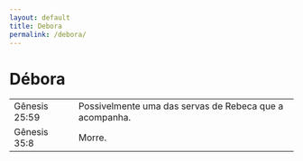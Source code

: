 ```yaml
---
layout: default
title: Debora
permalink: /debora/
---
```


# Débora


|   |     |
|:---|:---|
| Gênesis 25:59  | Possivelmente uma das servas de Rebeca que a acompanha. |
| Gênesis 35:8  | Morre. |
